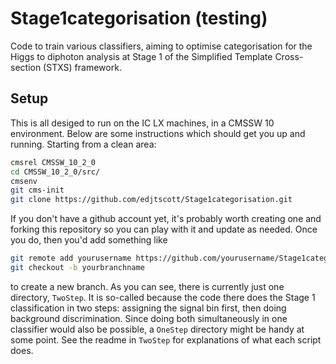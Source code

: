 # Stage1categorisation (testing)
Code to train various classifiers, aiming to optimise categorisation for the Higgs to diphoton analysis at Stage 1 of the Simplified Template Cross-section (STXS) framework.

## Setup
This is all desiged to run on the IC LX machines, in a CMSSW 10 environment.
Below are some instructions which should get you up and running.
Starting from a clean area:

```bash
cmsrel CMSSW_10_2_0
cd CMSSW_10_2_0/src/
cmsenv
git cms-init
git clone https://github.com/edjtscott/Stage1categorisation.git
```

If you don't have a github account yet, it's probably worth creating one and forking this repository so you can play with it and update as needed.
Once you do, then you'd add something like

```bash
git remote add yourusername https://github.com/yourusername/Stage1categorisation.git
git checkout -b yourbranchname
```

to create a new branch.
As you can see, there is currently just one directory, `TwoStep`.
It is so-called because the code there does the Stage 1 classification in two steps: assigning the signal bin first, then doing background discrimination.
Since doing both simultaneously in one classifier would also be possible, a `OneStep` directory might be handy at some point.
See the readme in `TwoStep` for explanations of what each script does.
